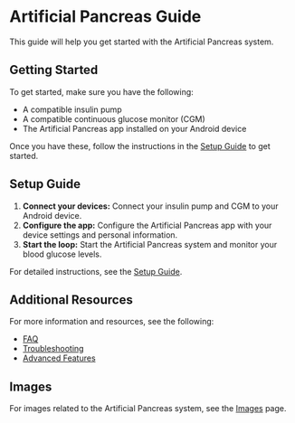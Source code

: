 # Artificial Pancreas Guide

This guide will help you get started with the Artificial Pancreas system.

## Getting Started

To get started, make sure you have the following:

- A compatible insulin pump
- A compatible continuous glucose monitor (CGM)
- The Artificial Pancreas app installed on your Android device

Once you have these, follow the instructions in the [Setup Guide](setup.md) to get started.

## Setup Guide

1. **Connect your devices:** Connect your insulin pump and CGM to your Android device.
2. **Configure the app:** Configure the Artificial Pancreas app with your device settings and personal information.
3. **Start the loop:** Start the Artificial Pancreas system and monitor your blood glucose levels.

For detailed instructions, see the [Setup Guide](setup.md).

## Additional Resources

For more information and resources, see the following:

- [FAQ](faq.md)
- [Troubleshooting](docs/troubleshooting.md)
- [Advanced Features](advanced.md)

## Images

For images related to the Artificial Pancreas system, see the [Images](images.md) page.
